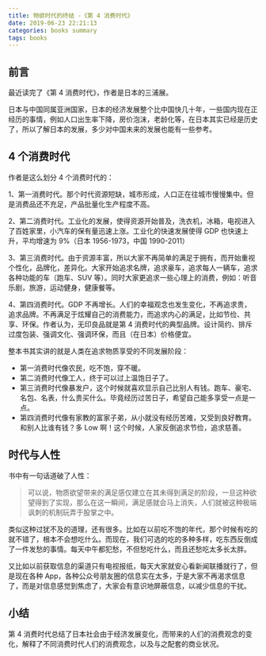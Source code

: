 ```yaml
---
title: 物欲时代的终结 -《第 4 消费时代》
date: 2019-06-23 22:21:13
categories: books summary
tags: books
---
```


## 前言

最近读完了《第 4 消费时代》，作者是日本的三浦展。

日本与中国同属亚洲国家，日本的经济发展整个比中国快几十年，一些国内现在正经历的事情，例如人口出生率下降，房价泡沫，老龄化等，在日本其实已经是历史了，所以了解日本的发展，多少对中国未来的发展也能有一些参考。

## 4 个消费时代

作者是这么划分 4 个消费时代的：

1、第一消费时代。那个时代资源短缺，城市形成，人口正在往城市慢慢集中。但是消费品还不充足，产品批量化生产程度不高。

2、第二消费时代。工业化的发展，使得资源开始普及，洗衣机，冰箱，电视进入了百姓家里，小汽车的保有量迅速上涨。工业化的快速发展使得 GDP 也快速上升，平均增速为 9%（日本 1956-1973，中国 1990-2011）

3、第三消费时代。由于资源丰富，所以大家不再简单的满足于拥有，而开始重视个性化，品牌化，差异化。大家开始追求名牌，追求豪车，追求每人一辆车，追求各种功能的车（跑车、SUV 等）。同时大家更追求一些心理上的消费，例如：听音乐剧，旅游，运动健身，健康餐等。

4、第四消费时代。GDP 不再增长。人们的幸福观念也发生变化，不再追求贵，追求品牌。不再满足于炫耀自己的消费能力，而追求内心的满足，比如节俭、共享、环保。作者认为，无印良品就是第 4 消费时代的典型品牌。设计简约、排斥过度包装、强调文化、强调环保，而且（在日本）价格便宜。


整本书其实讲的就是人类在追求物质享受的不同发展阶段：

 * 第一消费时代像农民，吃不饱，穿不暖。
 * 第二消费时代像工人，终于可以过上温饱日子了。
 * 第三消费时代像暴发户，这个时候就喜欢显示自己比别人有钱。跑车、豪宅、名包、名表，什么贵买什么。毕竟经历过苦日子，希望自己能多享受一点是一点。
 * 第四消费时代像有家教的富家子弟，从小就没有经历苦难，又受到良好教育。和别人比谁有钱？多 Low 啊！这个时候，人家反倒追求节俭，追求慈善。

## 时代与人性

书中有一句话道破了人性：

> 可以说，物质欲望带来的满足感仅建立在其未得到满足的阶段，一旦这种欲望得到了实现，那么在这一瞬间，满足感就会马上消失，人们就被这种极端讽刺的机制玩弄于股掌之中。

类似这种过犹不及的道理，还有很多。比如在以前吃不饱的年代，那个时候有吃的就不错了，根本不会想吃什么。而现在，我们可选的吃的多种多样，吃东西反倒成了一件发愁的事情。每天中午都犯愁，不但愁吃什么，而且还愁吃太多长太胖。

又比如以前获取信息的渠道只有电视报纸，每天大家就安心看新闻联播就行了，但是现在各种 App，各种公众号朋友圈的信息实在太多，于是大家不再渴求信息了，而是对信息感觉到焦虑了，大家会有意识地屏蔽信息，以减少信息的干扰。

## 小结

第 4 消费时代总结了日本社会由于经济发展变化，而带来的人们的消费观念的变化，解释了不同消费时代人们的消费观念，以及与之配套的商业状况。
